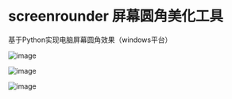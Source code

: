 # screenrounder 屏幕圆角美化工具
基于Python实现电脑屏幕圆角效果（windows平台）

![image](https://github.com/user-attachments/assets/4a0aa1eb-3950-45be-b233-f463dd4d0fb8)

![image](https://github.com/user-attachments/assets/36529b57-f26c-4f7b-bab8-fc005982376e)

![image](https://github.com/user-attachments/assets/eb41595b-5a2f-4519-8643-688c8a6c8dd0)
